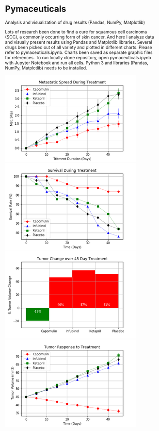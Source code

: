 # Pymaceuticals
Analysis and visualization of drug results (Pandas, NumPy, Matplotlib)

Lots of research been done to find a cure for squamous cell carcinoma (SCC), a commonly occurring form of skin cancer. And here I analyze data and visually present results using Pandas and Matplotlib libraries. Several drugs been picked out of all variety and plotted in different charts. Please refer to pymaceuticals.ipynb. Charts been saved as separate graphic files for references. To run locally clone repository, open pymaceuticals.ipynb with Jupyter Notebook and run all cells. Python 3 and libraries (Pandas, NumPy, Matplotlib) needs to be installed. 

![graphs](graphs/Metastatic_Spread_During_Treatment.png "Metastatic_Spread_During_Treatment.png")
![graphs](graphs/Survival_During_Treatment.png "Survival_During_Treatment.png")
![graphs](graphs/Tumor_Change_over_45_Day_Treatment.png "Tumor_Change_over_45_Day_Treatment.png")
![graphs](graphs/Tumor_Response_to_Treatment.png "Tumor_Response_to_Treatment.png")